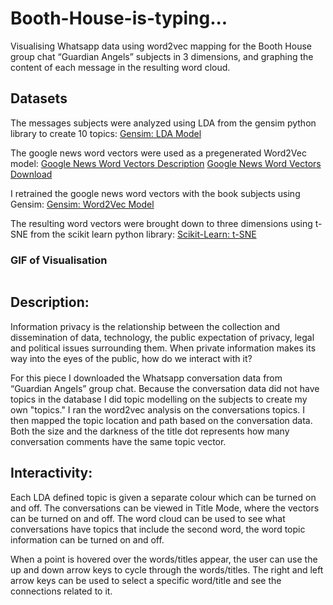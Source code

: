 # Booth-House-is-typing...
Visualising Whatsapp data using word2vec mapping for the Booth House group chat “Guardian Angels” subjects in 3 dimensions, and graphing the content of each message in the resulting word cloud.

## Datasets
The messages subjects were analyzed using LDA from the gensim python library to create 10 topics:
[Gensim: LDA Model](https://radimrehurek.com/gensim/models/ldamodel.html)

The google news word vectors were used as a pregenerated Word2Vec model:
[Google News Word Vectors Description](https://code.google.com/archive/p/word2vec/) [Google News Word Vectors Download](https://github.com/mmihaltz/word2vec-GoogleNews-vectors)

I retrained the google news word vectors with the book subjects using Gensim:
[Gensim: Word2Vec Model](https://radimrehurek.com/gensim/models/word2vec.html)

The resulting word vectors were brought down to three dimensions using t-SNE from the scikit learn python library:
[Scikit-Learn: t-SNE](https://scikit-learn.org/stable/modules/generated/sklearn.manifold.TSNE.html)

### GIF of Visualisation

![]()

## Description:
Information privacy is the relationship between the collection and dissemination of data, technology, the public expectation of privacy, legal and political issues surrounding them. When private information makes its way into the eyes of the public, how do we interact with it?  

For this piece I downloaded the Whatsapp conversation data from “Guardian Angels” group chat. Because the conversation data did not have topics in the database I did topic modelling on the subjects to create my own "topics." I ran the word2vec analysis on the conversations topics. I then mapped the topic location and path based on the conversation data. Both the size and the darkness of the title dot represents how many conversation comments have the same topic vector.

## Interactivity:
Each LDA defined topic is given a separate colour which can be turned on and off. The conversations can be viewed in Title Mode, where the vectors can be turned on and off.
The word cloud can be used to see what conversations have topics that include the second word, the word topic information can be turned on and off.

When a point is hovered over the words/titles appear, the user can use the up and down arrow keys to cycle through the words/titles. The right and left arrow keys can be used to select a specific word/title and see the connections related to it.
